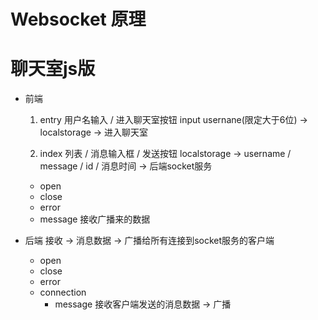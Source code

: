 # Websocket 原理

# 聊天室js版

- 前端
  1. entry
    用户名输入 / 进入聊天室按钮
    input usernane(限定大于6位) -> localstorage -> 进入聊天室

  2. index
    列表 / 消息输入框 / 发送按钮
    localstorage -> username / message / id / 消息时间 -> 后端socket服务

  * open
  * close
  * error
  * message 接收广播来的数据

- 后端
    接收 -> 消息数据 -> 广播给所有连接到socket服务的客户端

    * open 
    * close
    * error
    * connection
      * message 接收客户端发送的消息数据 -> 广播